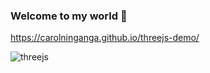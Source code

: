 ### Welcome to my world 👋

https://carolninganga.github.io/threejs-demo/

![threejs](https://user-images.githubusercontent.com/33443452/85906591-c55b3b00-b7dc-11ea-8a49-2f399118657a.gif)
<!--
**carolninganga/carolninganga** is a ✨ _special_ ✨ repository because its `README.md` (this file) appears on your GitHub profile.

Here are some ideas to get you started:

- 🔭 I’m currently working on ...
- 🌱 I’m currently learning ...
- 👯 I’m looking to collaborate on ...
- 🤔 I’m looking for help with ...
- 💬 Ask me about ...
- 📫 How to reach me: ...
- 😄 Pronouns: ...
- ⚡ Fun fact: ...
-->
